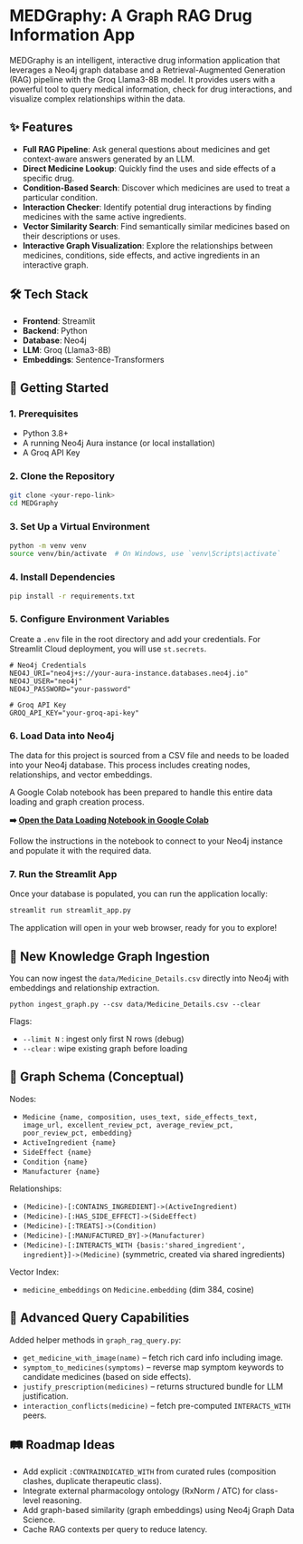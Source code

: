 # MEDGraphy: A Graph RAG Drug Information App

MEDGraphy is an intelligent, interactive drug information application that leverages a Neo4j graph database and a Retrieval-Augmented Generation (RAG) pipeline with the Groq Llama3-8B model. It provides users with a powerful tool to query medical information, check for drug interactions, and visualize complex relationships within the data.

## ✨ Features

- **Full RAG Pipeline**: Ask general questions about medicines and get context-aware answers generated by an LLM.
- **Direct Medicine Lookup**: Quickly find the uses and side effects of a specific drug.
- **Condition-Based Search**: Discover which medicines are used to treat a particular condition.
- **Interaction Checker**: Identify potential drug interactions by finding medicines with the same active ingredients.
- **Vector Similarity Search**: Find semantically similar medicines based on their descriptions or uses.
- **Interactive Graph Visualization**: Explore the relationships between medicines, conditions, side effects, and active ingredients in an interactive graph.

## 🛠️ Tech Stack

- **Frontend**: Streamlit
- **Backend**: Python
- **Database**: Neo4j
- **LLM**: Groq (Llama3-8B)
- **Embeddings**: Sentence-Transformers

## 🚀 Getting Started

### 1. Prerequisites

- Python 3.8+
- A running Neo4j Aura instance (or local installation)
- A Groq API Key

### 2. Clone the Repository

```bash
git clone <your-repo-link>
cd MEDGraphy
```

### 3. Set Up a Virtual Environment

```bash
python -m venv venv
source venv/bin/activate  # On Windows, use `venv\Scripts\activate`
```

### 4. Install Dependencies

```bash
pip install -r requirements.txt
```

### 5. Configure Environment Variables

Create a `.env` file in the root directory and add your credentials. For Streamlit Cloud deployment, you will use `st.secrets`.

```env
# Neo4j Credentials
NEO4J_URI="neo4j+s://your-aura-instance.databases.neo4j.io"
NEO4J_USER="neo4j"
NEO4J_PASSWORD="your-password"

# Groq API Key
GROQ_API_KEY="your-groq-api-key"
```

### 6. Load Data into Neo4j

The data for this project is sourced from a CSV file and needs to be loaded into your Neo4j database. This process includes creating nodes, relationships, and vector embeddings.

A Google Colab notebook has been prepared to handle this entire data loading and graph creation process.

**➡️ [Open the Data Loading Notebook in Google Colab](https://colab.research.google.com/drive/1wU_SoKgtj0ucv02O2KWI1IoZor-qLZgA?usp=sharing)**

Follow the instructions in the notebook to connect to your Neo4j instance and populate it with the required data.

### 7. Run the Streamlit App

Once your database is populated, you can run the application locally:

```bash
streamlit run streamlit_app.py
```

The application will open in your web browser, ready for you to explore!

## 🧩 New Knowledge Graph Ingestion

You can now ingest the `data/Medicine_Details.csv` directly into Neo4j with embeddings and relationship extraction.

```
python ingest_graph.py --csv data/Medicine_Details.csv --clear
```

Flags:
- `--limit N` : ingest only first N rows (debug)
- `--clear` : wipe existing graph before loading

## 🔗 Graph Schema (Conceptual)

Nodes:
- `Medicine {name, composition, uses_text, side_effects_text, image_url, excellent_review_pct, average_review_pct, poor_review_pct, embedding}`
- `ActiveIngredient {name}`
- `SideEffect {name}`
- `Condition {name}`
- `Manufacturer {name}`

Relationships:
- `(Medicine)-[:CONTAINS_INGREDIENT]->(ActiveIngredient)`
- `(Medicine)-[:HAS_SIDE_EFFECT]->(SideEffect)`
- `(Medicine)-[:TREATS]->(Condition)`
- `(Medicine)-[:MANUFACTURED_BY]->(Manufacturer)`
- `(Medicine)-[:INTERACTS_WITH {basis:'shared_ingredient', ingredient}]->(Medicine)` (symmetric, created via shared ingredients)

Vector Index:
- `medicine_embeddings` on `Medicine.embedding` (dim 384, cosine)

## 🧪 Advanced Query Capabilities

Added helper methods in `graph_rag_query.py`:
- `get_medicine_with_image(name)` – fetch rich card info including image.
- `symptom_to_medicines(symptoms)` – reverse map symptom keywords to candidate medicines (based on side effects).
- `justify_prescription(medicines)` – returns structured bundle for LLM justification.
- `interaction_conflicts(medicine)` – fetch pre-computed `INTERACTS_WITH` peers.

## 🛤️ Roadmap Ideas
- Add explicit `:CONTRAINDICATED_WITH` from curated rules (composition clashes, duplicate therapeutic class).
- Integrate external pharmacology ontology (RxNorm / ATC) for class-level reasoning.
- Add graph-based similarity (graph embeddings) using Neo4j Graph Data Science.
- Cache RAG contexts per query to reduce latency.
